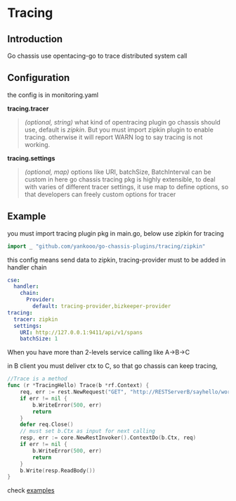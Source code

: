 # Tracing
## Introduction
Go chassis use opentacing-go to trace distributed system call
## Configuration

the config is in monitoring.yaml

**tracing.tracer**

> *(optional, string)*  what kind of opentracing plugin go chassis should use, default is *zipkin*.
But you must import zipkin plugin to enable tracing. otherwise it will report WARN log to say tracing
is not working.

**tracing.settings**

>  *(optional, map)* options like URI, batchSize, BatchInterval can be custom in here
>  go chassis tracing pkg is highly extensible, to deal with varies of different tracer settings, 
it use map to define options, so that developers can freely custom options for tracer


## Example

you must import tracing plugin pkg in main.go, below use zipkin for tracing
```go
import _ "github.com/yankooo/go-chassis-plugins/tracing/zipkin"
```

this config means send data to zipkin, tracing-provider must to be added in handler chain

```yaml
cse:
  handler:
    chain:
      Provider:
        default: tracing-provider,bizkeeper-provider
tracing:
  tracer: zipkin
  settings:
    URI: http://127.0.0.1:9411/api/v1/spans
    batchSize: 1
```


When you have more than 2-levels service calling like A->B->C

in B client you must deliver ctx to C, so that go chassis can keep tracing,

```go
//Trace is a method
func (r *TracingHello) Trace(b *rf.Context) {
	req, err := rest.NewRequest("GET", "http://RESTServerB/sayhello/world")
	if err != nil {
		b.WriteError(500, err)
		return
	}
	defer req.Close()
    // must set b.Ctx as input for next calling
	resp, err := core.NewRestInvoker().ContextDo(b.Ctx, req)
	if err != nil {
		b.WriteError(500, err)
		return
	}
	b.Write(resp.ReadBody())
}
```

check [examples](https://github.com/go-chassis/go-chassis-examples/tree/master/monitoring)
